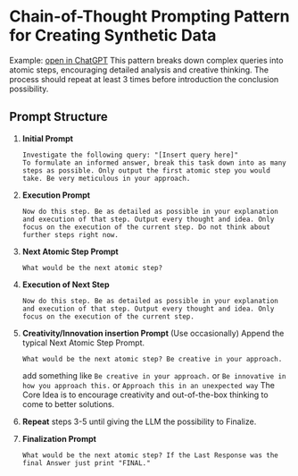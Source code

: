 # Chain-of-Thought Prompting Pattern for Creating Synthetic Data

Example: [open in ChatGPT](https://chatgpt.com/share/670ecf86-2b14-8008-980e-6fa782b271b1)
This pattern breaks down complex queries into atomic steps, encouraging detailed analysis and creative thinking. The process should repeat at least 3 times before introduction the conclusion possibility.

## Prompt Structure

1. **Initial Prompt**
   ```
   Investigate the following query: "[Insert query here]"  
   To formulate an informed answer, break this task down into as many steps as possible. Only output the first atomic step you would take. Be very meticulous in your approach.
   ```

2. **Execution Prompt**
   ```
   Now do this step. Be as detailed as possible in your explanation and execution of that step. Output every thought and idea. Only focus on the execution of the current step. Do not think about further steps right now.
   ```

3. **Next Atomic Step Prompt**
   ```
   What would be the next atomic step?
   ```

4. **Execution of Next Step**
   ```
   Now do this step. Be as detailed as possible in your explanation and execution of that step. Output every thought and idea. Only focus on the execution of the current step.
   ```

5. **Creativity/Innovation insertion Prompt** (Use occasionally)
   Append the typical Next Atomic Step Prompt.
   ```
   What would be the next atomic step? Be creative in your approach.
   ```
   add something like
   `Be creative in your approach.` or `Be innovative in how you approach this.` or `Approach this in an unexpected way`
   The Core Idea is to encourage creativity and out-of-the-box thinking to come to better solutions.
   

7. **Repeat** steps 3-5 until giving the LLM the possibility to Finalize.

8. **Finalization Prompt**
   ```
   What would be the next atomic step? If the Last Response was the final Answer just print "FINAL."
   ```
